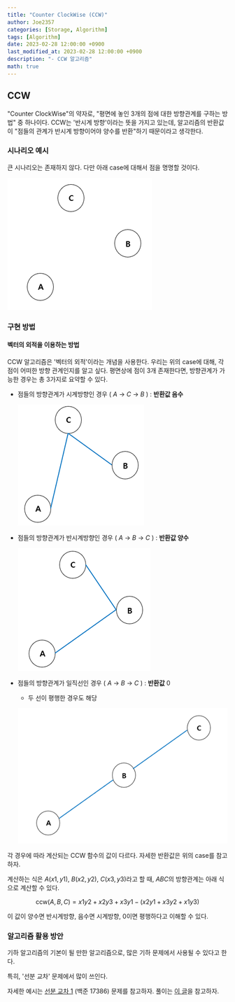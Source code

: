 ```yaml
---
title: "Counter ClockWise (CCW)"
author: Joe2357
categories: [Storage, Algorithm]
tags: [Algorithm]
date: 2023-02-28 12:00:00 +0900
last_modified_at: 2023-02-28 12:00:00 +0900
description: "- CCW 알고리즘"
math: true
---
```




## CCW

"Counter ClockWise"의 약자로, "평면에 놓인 3개의 점에 대한 방향관계를 구하는 방법" 중 하나이다. CCW는 '반시계 방향'이라는 뜻을 가지고 있는데, 알고리즘의 반환값이 "점들의 관계가 반시계 방향이어야 양수를 반환"하기 때문이라고 생각한다.


### 시나리오 예시

큰 시나리오는 존재하지 않다. 다만 아래 case에 대해서 점을 명명할 것이다.

![ccw1](https://github.com/Joe2357/Joe2357.github.io/blob/main/assets/img/post/storage/algorithm/ccw/ccw1.png?raw=true)


### 구현 방법

#### 벡터의 외적을 이용하는 방법

CCW 알고리즘은 '벡터의 외적'이라는 개념을 사용한다. 우리는 위의 case에 대해, 각 점이 어떠한 방향 관계인지를 알고 싶다. 평면상에 점이 3개 존재한다면, 방향관계가 가능한 경우는 총 3가지로 요약할 수 있다.

- 점들의 방향관계가 시계방향인 경우 ( $A$ -> $C$ -> $B$ ) : **반환값 음수**

  ![ccw2](https://github.com/Joe2357/Joe2357.github.io/blob/main/assets/img/post/storage/algorithm/ccw/ccw2.png?raw=true)

- 점들의 방향관계가 반시계방향인 경우 ( $A$ -> $B$ -> $C$ ) : **반환값 양수**

  ![ccw3](https://github.com/Joe2357/Joe2357.github.io/blob/main/assets/img/post/storage/algorithm/ccw/ccw3.png?raw=true)

- 점들의 방향관계가 일직선인 경우 ( $A$ -> $B$ -> $C$ ) : **반환값** $0$

  - 두 선이 평행한 경우도 해당

  ![ccw4](https://github.com/Joe2357/Joe2357.github.io/blob/main/assets/img/post/storage/algorithm/ccw/ccw4.png?raw=true)

각 경우에 따라 계산되는 CCW 함수의 값이 다르다. 자세한 반환값은 위의 case를 참고하자.

계산하는 식은 $A(x1, y1)$, $B(x2, y2)$, $C(x3, y3)$라고 할 때, $ABC$의 방향관계는 아래 식으로 계산할 수 있다.


$$
\text{ccw}(A, B, C) = x1y2 + x2y3 + x3y1 - (x2y1 + x3y2 + x1y3)
$$


이 값이 양수면 반시계방향, 음수면 시계방향, $0$이면 평행하다고 이해할 수 있다.



### 알고리즘 활용 방안

기하 알고리즘의 기본이 될 만한 알고리즘으로, 많은 기하 문제에서 사용될 수 있다고 한다.

특히, '선분 교차' 문제에서 많이 쓰인다.

자세한 예시는 [선분 교차 1](https://www.acmicpc.net/problem/17386) (백준 17386) 문제를 참고하자. 풀이는 [이 글](https://joe2357.github.io/posts/boj17386/)을 참고하자.